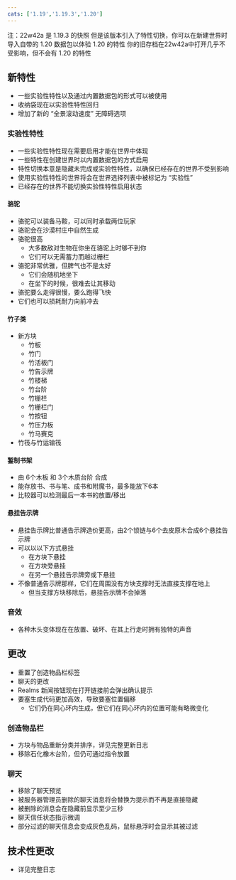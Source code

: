 ```yaml
---
cats: ['1.19','1.19.3','1.20']
---
```

注：22w42a 是 1.19.3 的快照 但是该版本引入了特性切换，你可以在新建世界时导入自带的 1.20 数据包以体验 1.20 的特性
你的旧存档在22w42a中打开几乎不受影响，但不会有 1.20 的特性

## 新特性
* 一些实验性特性以及通过内置数据包的形式可以被使用
* 收纳袋现在以实验性特性回归
* 增加了新的 “全景滚动速度” 无障碍选项

### 实验性特性
* 一些实验性特性现在需要启用才能在世界中体现
* 一些特性在创建世界时以内置数据包的方式启用
* 特性切换本意是隐藏未完成或实验性特性，以确保已经存在的世界不受到影响
* 使用实验性特性的世界将会在世界选择列表中被标记为 “实验性”
* 已经存在的世界不能切换实验性特性启用状态

#### 骆驼
* 骆驼可以装备马鞍，可以同时承载两位玩家
* 骆驼会在沙漠村庄中自然生成
* 骆驼很高
	* 大多数敌对生物在你坐在骆驼上时够不到你
	* 它们可以无需蓄力而越过栅栏
* 骆驼非常优雅，但脾气也不是太好
	* 它们会随机地坐下
	* 在坐下的时候，很难去让其移动
* 骆驼要么走得很慢，要么跑得飞快
* 它们也可以损耗耐力向前冲去

#### 竹子类
* 新方块
	* 竹板
	* 竹门
	* 竹活板门
	* 竹告示牌
	* 竹楼梯
	* 竹台阶
	* 竹栅栏
	* 竹栅栏门
	* 竹按钮
	* 竹压力板
	* 竹马赛克
* 竹筏与竹运输筏

#### 錾制书架
* 由 6个木板 和 3个木质台阶 合成
* 能存放书、书与笔、成书和附魔书，最多能放下6本
* 比较器可以检测最后一本书的放置/移出

#### 悬挂告示牌
* 悬挂告示牌比普通告示牌造价更高，由2个锁链与6个去皮原木合成6个悬挂告示牌
* 可以以以下方式悬挂
	* 在方块下悬挂
	* 在方块旁悬挂
	* 在另一个悬挂告示牌旁或下悬挂
* 不像普通告示牌那样，它们在周围没有方块支撑时无法直接支撑在地上
	* 但当支撑方块移除后，悬挂告示牌不会掉落

### 音效
* 各种木头变体现在在放置、破坏、在其上行走时拥有独特的声音

## 更改
* 重置了创造物品栏标签
* 聊天的更改
* Realms 新闻按钮现在打开链接前会弹出确认提示
* 要塞生成代码更加高效，导致要塞位置偏移
	* 它们仍在同心环内生成，但它们在同心环内的位置可能有略微变化

### 创造物品栏
* 方块与物品重新分类并排序，详见完整更新日志
* 移除石化橡木台阶，但仍可通过指令放置

### 聊天
* 移除了聊天预览
* 被服务器管理员删除的聊天消息将会替换为提示而不再是直接隐藏
* 被删除的消息会在隐藏前显示至少三秒
* 聊天信任状态指示微调
* 部分过滤的聊天信息会变成灰色乱码，鼠标悬浮时会显示其被过滤

## 技术性更改
* 详见完整日志
